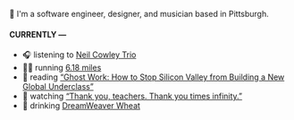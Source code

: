 👋 I'm a software engineer, designer, and musician based in Pittsburgh.

#### CURRENTLY —

* 🎧 listening to [Neil Cowley Trio](https://www.last.fm/music/Neil+Cowley+Trio/_/Sparkling)
* 🏃‍♂️ running [6.18 miles](https://www.strava.com/activities/3878023483)
* 📘 reading [“Ghost Work: How to Stop Silicon Valley from Building a New Global Underclass”](https://www.goodreads.com/book/show/41963432-ghost-work)
* 🍿 watching [“Thank you, teachers. Thank you times infinity.”](https://youtu.be/GqmLCMiUrdo)
* 🍺 drinking [DreamWeaver Wheat](https://untappd.com/user/namoscato/checkin/927891203)
